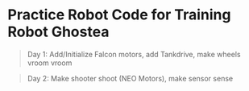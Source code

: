 # Practice Robot Code for Training Robot Ghostea

> Day 1: Add/Initialize Falcon motors, add Tankdrive, make wheels vroom vroom

> Day 2: Make shooter shoot (NEO Motors), make sensor sense
